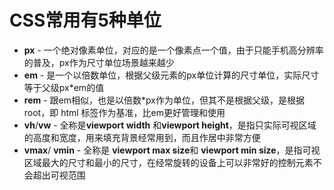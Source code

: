 # CSS常用有5种单位

- **px** - 一个绝对像素单位，对应的是一个像素点一个值，由于只能手机高分辨率的普及，px作为尺寸单位场景越来越少
- **em** - 是一个以倍数单位，根据父级元素的px单位计算的尺寸单位，实际尺寸等于父级px*em的值
- **rem** - 跟em相似，也是以倍数*px作为单位，但其不是根据父级，是根据root，即 html 标签作为基准，比em更好管理和使用
- **vh**/**vw** - 全称是**viewport width** 和**viewport height**，是指只实际可视区域的高度和宽度，用来填充背景经常用到，而且作居中非常方便
- **vmax**/ **vmin** - 全称是 **viewport max size**和 **viewport min size**，是指可视区域最大的尺寸和最小的尺寸，在经常旋转的设备上可以非常好的控制元素不会超出可视范围



